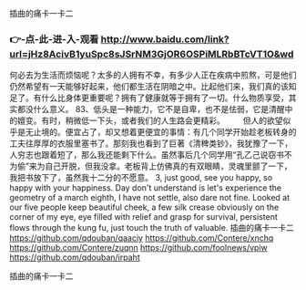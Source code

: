 
插曲的痛卡一卡二




### 👉-点-此-进-入-观看  http://www.baidu.com/link?url=jHz8AcivB1yuSpc8sJSrNM3GjOR6OSPiMLRbBTcVT1O&wd




何必去为生活而烦恼呢？太多的人拥有不幸，有多少人正在疾病中煎熬，可是他们仍然希望有一天能够好起来，他们都生活在阴暗之中。比起他们来，我们真的该知足了。有什么比身体更重要呢？拥有了健康就等于拥有了一切。什么物质享受，其实都没什么意义。
	83、低头是一种能力，它不是自卑，也不是怯弱，它是清醒中的嬗变。有时，稍微低一下头，或者我们的人生路会更精彩。
　　但人的欲望似乎是无止境的。便宜占了，却又想着更便宜的事情：有几个同学开始趁老板转身的工夫往厚厚的衣服里塞书了。那刻我也看到了巨著《清稗类钞》，我犹豫了一下，人穷志也跟着短了，那么我还能剩下什么。虽然事后几个同学用“孔乙己说窃书不为偷”来为自己开脱，但我没拿。老板背上仿佛真的有双眼睛，灵魂里颤了一下，我把书放下了，虽然我十二分的不愿意。
3, just good, see you happy, so happy with your happiness.
Day don't understand is let's experience the geometry of a march eighth, I have not settle, also dare not fine.
Looked at our five people keep beautiful cheek, a few silk crease obviously on the corner of my eye, eye filled with relief and grasp for survival, persistent flows through the kung fu, just touch the truth of valuable.
插曲的痛卡一卡二 https://github.com/qdouban/qaaciy
https://github.com/Contere/xnchq
https://github.com/Contere/zuqnn
https://github.com/foolnews/vpiw
https://github.com/qdouban/irpaht





插曲的痛卡一卡二
